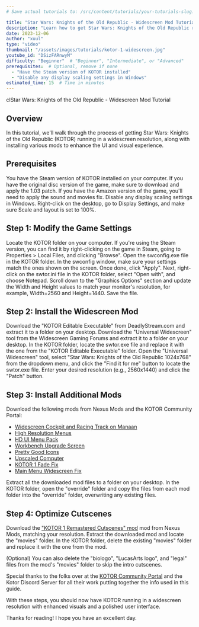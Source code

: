 ```yaml
---
# Save actual tutorials to: /src/content/tutorials/your-tutorials-slug.md

title: "Star Wars: Knights of the Old Republic - Widescreen Mod Tutorial"
description: "Learn how to get Star Wars: Knights of the Old Republic running in a widescreen resolution with enhanced visuals and UI improvements."
date: 2023-12-06
author: "xuul"
type: "video"
thumbnail: "/assets/images/tutorials/kotor-1-widescreen.jpg"
youtube_id: "DSizFARnwyM" 
difficulty: "Beginner"  # "Beginner", "Intermediate", or "Advanced"
prerequisites:  # Optional, remove if none
  - "Have the Steam version of KOTOR installed"
  - "Disable any display scaling settings in Windows"
estimated_time: 15  # Time in minutes
---
```


clStar Wars: Knights of the Old Republic - Widescreen Mod Tutorial
## Overview
In this tutorial, we'll walk through the process of getting Star Wars: Knights of the Old Republic (KOTOR) running in a widescreen resolution, along with installing various mods to enhance the UI and visual experience.

## Prerequisites

You have the Steam version of KOTOR installed on your computer.
If you have the original disc version of the game, make sure to download and apply the 1.03 patch.
If you have the Amazon version of the game, you'll need to apply the sound and movies fix.
Disable any display scaling settings in Windows. Right-click on the desktop, go to Display Settings, and make sure Scale and layout is set to 100%.

## Step 1: Modify the Game Settings

Locate the KOTOR folder on your computer. If you're using the Steam version, you can find it by right-clicking on the game in Steam, going to Properties > Local Files, and clicking "Browse".
Open the swconfig.exe file in the KOTOR folder.
In the swconfig window, make sure your settings match the ones shown on the screen. Once done, click "Apply".
Next, right-click on the swtor.ini file in the KOTOR folder, select "Open with", and choose Notepad.
Scroll down to the "Graphics Options" section and update the Width and Height values to match your monitor's resolution, for example, Width=2560 and Height=1440. Save the file.

## Step 2: Install the Widescreen Mod

Download the "KOTOR Editable Executable" from DeadlyStream.com and extract it to a folder on your desktop.
Download the "Universal Widescreen" tool from the Widescreen Gaming Forums and extract it to a folder on your desktop.
In the KOTOR folder, locate the swtor.exe file and replace it with the one from the "KOTOR Editable Executable" folder.
Open the "Universal Widescreen" tool, select "Star Wars: Knights of the Old Republic 1024x768" from the dropdown menu, and click the "Find it for me" button to locate the swtor.exe file.
Enter your desired resolution (e.g., 2560x1440) and click the "Patch" button.

## Step 3: Install Additional Mods

Download the following mods from Nexus Mods and the KOTOR Community Portal:

- [Widescreen Cockpit and Racing Track on Manaan](https://www.nexusmods.com/kotor/mods/1211)
- [High Resolution Menus](https://deadlystream.com/files/file/1159-kotor-high-resolution-menus/)
- [HD UI Menu Pack](https://deadlystream.com/files/file/1226-hd-ui-menu-pack/)
- [Workbench Upgrade Screen](https://deadlystream.com/files/file/1742-workbench-upgrade-screen-camera-tweak-for-k1/)
- [Pretty Good Icons](https://deadlystream.com/files/file/1815-pretty-good-icons-for-kotor/)
- [Upscaled Computer](https://deadlystream.com/files/file/2025-upscaled-computer/)
- [KOTOR 1 Fade Fix](https://deadlystream.com/files/file/1792-kotor-widescreen-fade-fix/)
- [Main Menu Widescreen Fix](https://deadlystream.com/files/file/1173-k1-main-menu-widescreen-fix/)


Extract all the downloaded mod files to a folder on your desktop.
In the KOTOR folder, open the "override" folder and copy the files from each mod folder into the "override" folder, overwriting any existing files.

## Step 4: Optimize Cutscenes

Download the ["KOTOR 1 Remastered Cutscenes" mod](https://www.nexusmods.com/kotor/mods/1306) mod from Nexus Mods, matching your resolution.
Extract the downloaded mod and locate the "movies" folder.
In the KOTOR folder, delete the existing "movies" folder and replace it with the one from the mod.

(Optional) You can also delete the "biologo", "LucasArts logo", and "legal" files from the mod's "movies" folder to skip the intro cutscenes.

Special thanks to the folks over at the [KOTOR Community Portal](https://kotor.neocities.org/)  and the Kotor Discord Server for all their work putting together the info used in this guide. 

With these steps, you should now have KOTOR running in a widescreen resolution with enhanced visuals and a polished user interface. 

Thanks for reading! I hope you have an excellent day.
